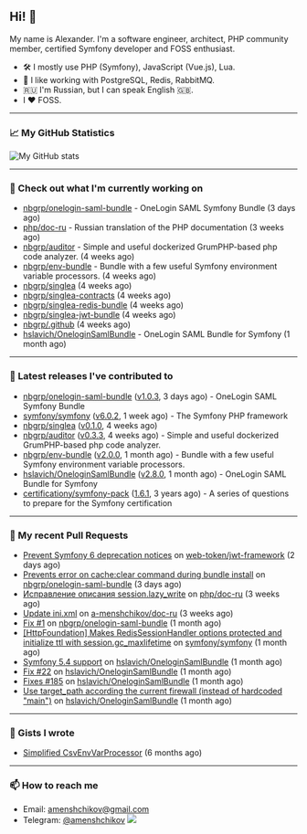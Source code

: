 ## Hi! 👋

My name is Alexander. I'm a software engineer, architect, PHP community member, certified Symfony developer and FOSS enthusiast.

* 🛠 I mostly use PHP (Symfony), JavaScript (Vue.js), Lua.
* 🧰 I like working with PostgreSQL, Redis, RabbitMQ.
* 🇷🇺 I'm Russian, but I can speak English 🇬🇧.
* I ♥ FOSS.

---

### 📈 My GitHub Statistics

![My GitHub stats](https://github-readme-stats.vercel.app/api?username=a-menshchikov&theme=calm&hide_title=true&show_icons=true)

[comment]: &lt;> (![Top Langs]&#40;https://github-readme-stats.vercel.app/api/top-langs/?username=a-menshchikov&theme=calm&hide_title=true&layout=compact&count_private=true&include_all_commits=true&langs_count=6&#41;)

---

### 👷 Check out what I'm currently working on

- [nbgrp/onelogin-saml-bundle](https://github.com/nbgrp/onelogin-saml-bundle) - OneLogin SAML Symfony Bundle (3 days ago)
- [php/doc-ru](https://github.com/php/doc-ru) - Russian translation of the PHP documentation (3 weeks ago)
- [nbgrp/auditor](https://github.com/nbgrp/auditor) - Simple and useful dockerized GrumPHP-based php code analyzer. (4 weeks ago)
- [nbgrp/env-bundle](https://github.com/nbgrp/env-bundle) - Bundle with a few useful Symfony environment variable processors. (4 weeks ago)
- [nbgrp/singlea](https://github.com/nbgrp/singlea) (4 weeks ago)
- [nbgrp/singlea-contracts](https://github.com/nbgrp/singlea-contracts) (4 weeks ago)
- [nbgrp/singlea-redis-bundle](https://github.com/nbgrp/singlea-redis-bundle) (4 weeks ago)
- [nbgrp/singlea-jwt-bundle](https://github.com/nbgrp/singlea-jwt-bundle) (4 weeks ago)
- [nbgrp/.github](https://github.com/nbgrp/.github) (4 weeks ago)
- [hslavich/OneloginSamlBundle](https://github.com/hslavich/OneloginSamlBundle) - OneLogin SAML Bundle for Symfony (1 month ago)

---

### 🔭 Latest releases I've contributed to

- [nbgrp/onelogin-saml-bundle](https://github.com/nbgrp/onelogin-saml-bundle) ([v1.0.3](https://github.com/nbgrp/onelogin-saml-bundle/releases/tag/v1.0.3), 3 days ago) - OneLogin SAML Symfony Bundle
- [symfony/symfony](https://github.com/symfony/symfony) ([v6.0.2](https://github.com/symfony/symfony/releases/tag/v6.0.2), 1 week ago) - The Symfony PHP framework
- [nbgrp/singlea](https://github.com/nbgrp/singlea) ([v0.1.0](https://github.com/nbgrp/singlea/releases/tag/v0.1.0), 4 weeks ago)
- [nbgrp/auditor](https://github.com/nbgrp/auditor) ([v0.3.3](https://github.com/nbgrp/auditor/releases/tag/v0.3.3), 4 weeks ago) - Simple and useful dockerized GrumPHP-based php code analyzer.
- [nbgrp/env-bundle](https://github.com/nbgrp/env-bundle) ([v2.0.0](https://github.com/nbgrp/env-bundle/releases/tag/v2.0.0), 1 month ago) - Bundle with a few useful Symfony environment variable processors.
- [hslavich/OneloginSamlBundle](https://github.com/hslavich/OneloginSamlBundle) ([v2.8.0](https://github.com/hslavich/OneloginSamlBundle/releases/tag/v2.8.0), 1 month ago) - OneLogin SAML Bundle for Symfony
- [certificationy/symfony-pack](https://github.com/certificationy/symfony-pack) ([1.6.1](https://github.com/certificationy/symfony-pack/releases/tag/1.6.1), 3 years ago) - A series of questions to prepare for the Symfony certification

---

### 🔨 My recent Pull Requests

- [Prevent Symfony 6 deprecation notices](https://github.com/web-token/jwt-framework/pull/327) on [web-token/jwt-framework](https://github.com/web-token/jwt-framework) (2 days ago)
- [Prevents error on cache:clear command during bundle install](https://github.com/nbgrp/onelogin-saml-bundle/pull/4) on [nbgrp/onelogin-saml-bundle](https://github.com/nbgrp/onelogin-saml-bundle) (3 days ago)
- [Исправление описания session.lazy_write](https://github.com/php/doc-ru/pull/374) on [php/doc-ru](https://github.com/php/doc-ru) (3 weeks ago)
- [Update ini.xml](https://github.com/a-menshchikov/doc-ru/pull/1) on [a-menshchikov/doc-ru](https://github.com/a-menshchikov/doc-ru) (3 weeks ago)
- [Fix #1](https://github.com/nbgrp/onelogin-saml-bundle/pull/2) on [nbgrp/onelogin-saml-bundle](https://github.com/nbgrp/onelogin-saml-bundle) (1 month ago)
- [[HttpFoundation] Makes RedisSessionHandler options protected and initialize ttl with session.gc_maxlifetime](https://github.com/symfony/symfony/pull/44343) on [symfony/symfony](https://github.com/symfony/symfony) (1 month ago)
- [Symfony 5.4 support](https://github.com/hslavich/OneloginSamlBundle/pull/189) on [hslavich/OneloginSamlBundle](https://github.com/hslavich/OneloginSamlBundle) (1 month ago)
- [Fix #22](https://github.com/hslavich/OneloginSamlBundle/pull/188) on [hslavich/OneloginSamlBundle](https://github.com/hslavich/OneloginSamlBundle) (1 month ago)
- [Fixes #185](https://github.com/hslavich/OneloginSamlBundle/pull/187) on [hslavich/OneloginSamlBundle](https://github.com/hslavich/OneloginSamlBundle) (1 month ago)
- [Use target_path according the current firewall (instead of hardcoded &#34;main&#34;)](https://github.com/hslavich/OneloginSamlBundle/pull/184) on [hslavich/OneloginSamlBundle](https://github.com/hslavich/OneloginSamlBundle) (1 month ago)

---

### 📓 Gists I wrote

- [Simplified CsvEnvVarProcessor](https://gist.github.com/08650c7b76154eb00c18d093e5087f0b) (6 months ago)

---

### 📫 How to reach me

- Email: [amenshchikov@gmail.com](mailto://amenshchikov@gmail.com)
- Telegram: [@amenshchikov](https://t.me/amenshchikov)
![](https://hit.yhype.me/github/profile?user_id=2580489)